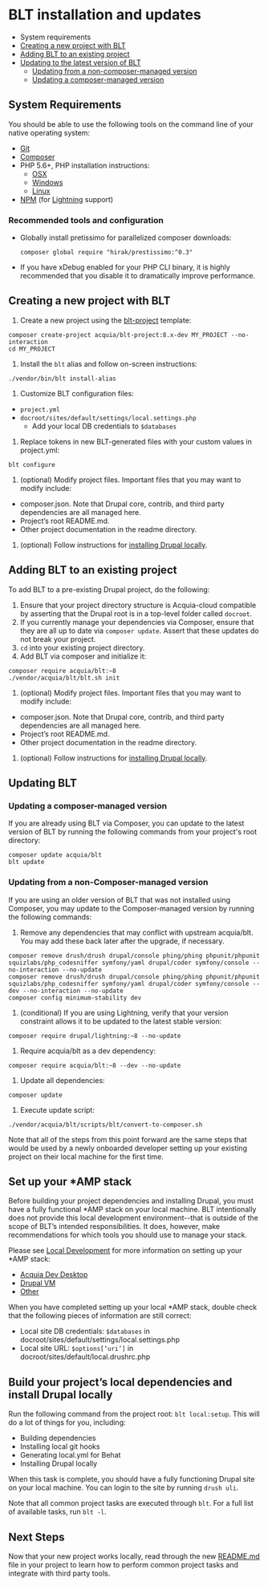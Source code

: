 # BLT installation and updates

* System requirements
* [Creating a new project with BLT](#creating-new)
* [Adding BLT to an existing project](#existing-project)
* [Updating to the latest version of BLT](#updating)
  * [Updating from a non-composer-managed version](#update-non-composered)
  * [Updating a composer-managed version](#update-composered)

## System Requirements

You should be able to use the following tools on the command line of your native operating system:

* [Git](https://git-scm.com/)
* [Composer](https://getcomposer.org/download/)
* PHP 5.6+, PHP installation instructions:
    * [OSX](http://justinhileman.info/article/reinstalling-php-on-mac-os-x/)
    * [Windows](http://php.net/manual/en/install.windows.php)
    * [Linux](http://php.net/manual/en/install.unix.debian.php)
* [NPM](https://nodejs.org/en/download/) (for [Lightning](https://github.com/acquia/lightning) support)

### Recommended tools and configuration

* Globally install pretissimo for parallelized composer downloads:

  ```
  composer global require "hirak/prestissimo:^0.3"
  ```
* If you have xDebug enabled for your PHP CLI binary, it is highly recommended that you disable it to dramatically improve performance.

## <a name="creating-new"></a>Creating a new project with BLT

1. Create a new project using the [blt-project](https://github.com/acquia/blt-project) template:

  ```
  composer create-project acquia/blt-project:8.x-dev MY_PROJECT --no-interaction
  cd MY_PROJECT
  ```
1. Install the `blt` alias and follow on-screen instructions:

  ```
  ./vendor/bin/blt install-alias
  ```
1. Customize BLT configuration files:
  * `project.yml`
  * `docroot/sites/default/settings/local.settings.php`
    * Add your local DB credentials to `$databases`
1. Replace tokens in new BLT-generated files with your custom values in project.yml:

  ```
  blt configure
  ```
1. (optional) Modify project files. Important files that you may want to modify include:
  * composer.json. Note that Drupal core, contrib, and third party dependencies are all managed here.
  * Project’s root README.md.
  * Other project documentation in the readme directory.
1. (optional) Follow instructions for <a href="#install">installing Drupal locally</a>.

## <a name="existing-project"></a>Adding BLT to an existing project

To add BLT to a pre-existing Drupal project, do the following:

1. Ensure that your project directory structure is Acquia-cloud compatible by asserting that the Drupal root is in a top-level folder called `docroot`.
1. If you currently manage your dependencies via Composer, ensure that they are all up to date via `composer update`. Assert that these updates do not break your project.
1. `cd` into your existing project directory.
1. Add BLT via composer and initialize it:
  ```
  composer require acquia/blt:~8
  ./vendor/acquia/blt/blt.sh init
  ```
1. (optional) Modify project files. Important files that you may want to modify include:
  * composer.json. Note that Drupal core, contrib, and third party dependencies are all managed here.
  * Project’s root README.md.
  * Other project documentation in the readme directory.
1. (optional) Follow instructions for <a href="#install">installing Drupal locally</a>.

## <a name=""></a>Updating BLT

### <a name=""></a>Updating a composer-managed version

If you are already using BLT via Composer, you can update to the latest version of BLT by running the following commands from your project's root directory:

```
composer update acquia/blt
blt update
```

### <a name=""></a>Updating from a non-Composer-managed version

If you are using an older version of BLT that was not installed using Composer, you may update to the Composer-managed version by running the following commands:

1. Remove any dependencies that may conflict with upstream acquia/blt. You may add these back later after the upgrade, if necessary.

  ```
  composer remove drush/drush drupal/console phing/phing phpunit/phpunit squizlabs/php_codesniffer symfony/yaml drupal/coder symfony/console --no-interaction --no-update
  composer remove drush/drush drupal/console phing/phing phpunit/phpunit squizlabs/php_codesniffer symfony/yaml drupal/coder symfony/console --dev --no-interaction --no-update
  composer config minimum-stability dev
  ```
1. (conditional) If you are using Lightning, verify that your version constraint allows it to be updated to the latest stable version:

  ```
  composer require drupal/lightning:~8 --no-update
  ```
1. Require acquia/blt as a dev dependency:

  ```
  composer require acquia/blt:~8 --dev --no-update
  ```
1. Update all dependencies:

  ```
  composer update
  ```
1. Execute update script:

  ```
  ./vendor/acquia/blt/scripts/blt/convert-to-composer.sh
  ```

Note that all of the steps from this point forward are the same steps that would be used by a newly onboarded developer setting up your existing project on their local machine for the first time.

## Set up your \*AMP stack

Before building your project dependencies and installing Drupal, you must have a fully functional \*AMP stack on your local machine. BLT intentionally does not provide this local development environment--that is outside of the scope of BLT’s intended responsibilities. It does, however, make recommendations for which tools you should use to manage your stack.

Please see [Local Development](template/readme/local-development.md) for more information on setting up your \*AMP stack:
  * [Acquia Dev Desktop](template/readme/local-development.md#using-acquia-dev-desktop-for-blt-generated-projects)
  * [Drupal VM](template/readme/local-development.md#using-drupal-vm-for-blt-generated-projects)
  * [Other](https://github.com/acquia/blt/blob/8.x/template/readme/local-development.md#alternative-local-development-environments)

When you have completed setting up your local \*AMP stack, double check that the following pieces of information are still correct:

* Local site DB credentials: `$databases` in docroot/sites/default/settings/local.settings.php
* Local site URL: `$options[‘uri’]` in docroot/sites/default/local.drushrc.php

## <a name="install"></a>Build your project’s local dependencies and install Drupal locally

Run the following command from the project root: `blt local:setup`. This will do a lot of things for you, including:

* Building dependencies
* Installing local git hooks
* Generating local.yml for Behat
* Installing Drupal locally

When this task is complete, you should have a fully functioning Drupal site on your local machine. You can login to the site by running `drush uli`.

Note that all common project tasks are executed through `blt`. For a full list of available tasks, run `blt -l`.

## Next Steps

Now that your new project works locally, read through the new [README.md](https://github.com/acquia/blt/blob/8.x/template/README.md) file in your project to learn how to perform common project tasks and integrate with third party tools.
